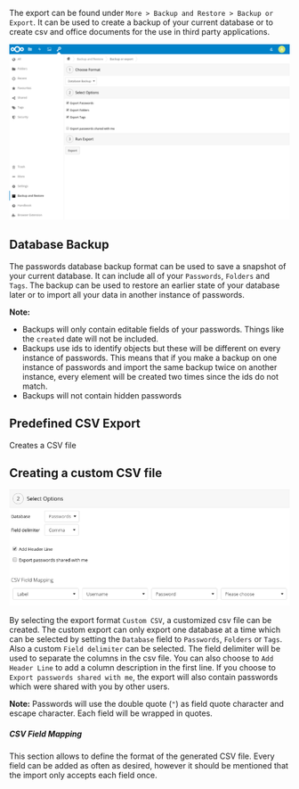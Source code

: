 The export can be found under `More > Backup and Restore > Backup or Export`.
It can be used to create a backup of your current database or to create csv and office documents for the use in third party applications.

![The Export section](_files/export-section.png)

## Database Backup
The passwords database backup format can be used to save a snapshot of your current database.
It can include all of your `Passwords`, `Folders` and `Tags`.
The backup can be used to restore an earlier state of your database later or to import all your data in another instance of passwords.

**Note:**
- Backups will only contain editable fields of your passwords. Things like the `created` date will not be included.
- Backups use ids to identify objects but these will be different on every instance of passwords.
  This means that if you make a backup on one instance of passwords and import the same backup twice on another instance, every element will be created two times since the ids do not match.
- Backups will not contain hidden passwords

## Predefined CSV Export
Creates a CSV file

## Creating a custom CSV file
![The "Custom CSV" option allows the creation of a customized CSV file](_files/export-custom-csv.png)

By selecting the export format `Custom CSV`, a customized csv file can be created.
The custom export can only export one database at a time which can be selected by setting the `Database` field to `Passwords`, `Folders` or `Tags`.
Also a custom `Field delimiter` can be selected.
The field delimiter will be used to separate the columns in the csv file.
You can also choose to `Add Header Line` to add a column description in the first line.
If you choose to `Export passwords shared with me`, the export will also contain passwords which were shared with you by other users.

**Note:** Passwords will use the double quote (`"`) as field quote character and escape character. Each field will be wrapped in quotes.

##### CSV Field Mapping
This section allows to define the format of the generated CSV file.
Every field can be added as often as desired, however it should be mentioned that the import only accepts each field once.
